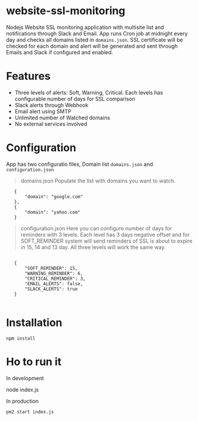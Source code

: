 # website-ssl-monitoring
Nodejs Website SSL monitoring application with multisite list and notifications through Slack and Email. 
App runs Cron job at midnight every day and checks all domains listed in ` domains.json `. SSL certificate will be checked for each domain and alert will be generated and sent through Emails and Slack if configured and enabled. 


# Features
 - Three levels of alerts: Soft, Warning, Critical. Each levels has configurable number of days for SSL comparison
 - Slack alerts through Webhook
 - Email alert using SMTP
 - Unlimited number of Watched domains
 - No external services involved
 
 
 # Configuration
 App has two configuratio files, Domain list ` domains.json ` and ` configuration.json `
 
 > domains.json
 Populate the list with domains you want to watch.
 ```
    { 
        "domain": "google.com"
    },
    { 
        "domain": "yahoo.com"
    }
 
 ```
 
 > configuration.json
 Here you can configure number of days for reminders with 3 levels. Each level has 3 days negative offset and for SOFT_REMINDER system will send reminders of SSL is about to expire in 15, 14 and 13 day. All three levels will work the same way.

 ```
 
    { 
        "SOFT_REMINDER": 15,
        "WARNING_REMINDER": 6,
        "CRITICAL_REMINDER": 3,
        "EMAIL_ALERTS": false,
        "SLACK_ALERTS": true
    }
    
```
# Installation

` npm install `

# Ho to run it

In development

node index.js

In production

` pm2 start index.js `
